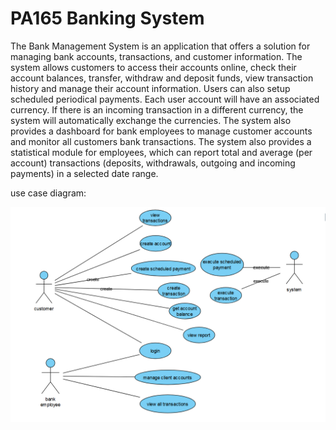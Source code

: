 # PA165 Banking System

<p>The Bank Management System is an application that offers a solution for managing bank accounts, transactions, and customer information. The system allows customers to access their accounts online, check their account balances, transfer, withdraw and deposit funds, view transaction history and manage their account information. Users can also setup scheduled periodical payments. Each user account will have an associated currency. If there is an incoming transaction in a different currency, the system will automatically exchange the currencies. The system also provides a dashboard for bank employees to manage customer accounts and monitor all customers bank transactions. The system also provides a statistical module for employees, which can report total and average (per account) transactions (deposits, withdrawals, outgoing and incoming payments) in a selected date range.


use case diagram:
</p>

![diagram](useCaseDiagram.png)


